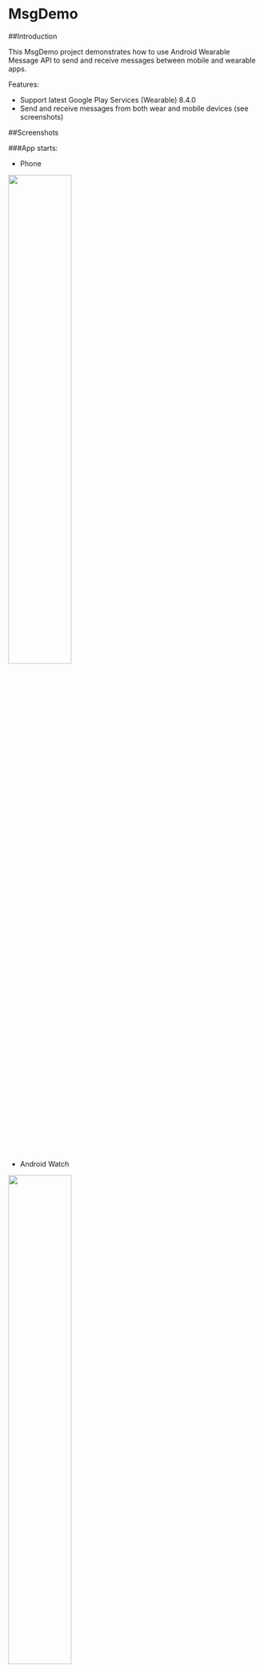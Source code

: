 # MsgDemo

##Introduction

This MsgDemo project demonstrates how to use Android Wearable Message API to send and receive messages between mobile and wearable apps.

Features:

- Support latest Google Play Services (Wearable) 8.4.0
- Send and receive messages from both wear and mobile devices (see screenshots)


##Screenshots

###App starts:

- Phone

<img src="https://raw.githubusercontent.com/csarron/MsgDemo/master/Screenshots/init_phone.png" height='50%' width='50%'/>

- Android Watch

<img src="https://raw.githubusercontent.com/csarron/MsgDemo/master/Screenshots/init_wear.png" height='50%' width='50%'/>


###Message from phone to watch through path 1:

- Phone

<img src="https://raw.githubusercontent.com/csarron/MsgDemo/master/Screenshots/p2w_phone_1.png" height='50%' width='50%'/>

- Android Watch

<img src="https://raw.githubusercontent.com/csarron/MsgDemo/master/Screenshots/p2w_wear_1.png" height='50%' width='50%'/>


###Message from phone to watch through path 2:

- Phone

<img src="https://raw.githubusercontent.com/csarron/MsgDemo/master/Screenshots/p2w_phone_2.png" height='50%' width='50%'/>


- Android Watch

<img src="https://raw.githubusercontent.com/csarron/MsgDemo/master/Screenshots/p2w_wear_2.png" height='50%' width='50%'/>


###Message from watch to phone through path 1:

- Android Watch

<img src="https://raw.githubusercontent.com/csarron/MsgDemo/master/Screenshots/w2p_wear_1.png" height='50%' width='50%'/>

- Phone

<img src="https://raw.githubusercontent.com/csarron/MsgDemo/master/Screenshots/w2p_phone_1.png" height='50%' width='50%'/>


###Message from watch to phone through path 2:

- Android Watch

<img src="https://raw.githubusercontent.com/csarron/MsgDemo/master/Screenshots/w2p_wear_2.png" height='50%' width='50%'/>


- Phone

<img src="https://raw.githubusercontent.com/csarron/MsgDemo/master/Screenshots/w2p_phone_2.png" height='50%' width='50%'/>


